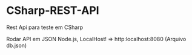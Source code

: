# CSharp-REST-API
Rest Api para teste em CSharp

Rodar API em JSON Node.js, LocalHost! => http:localhost:8080 (Arquivo db.json)
